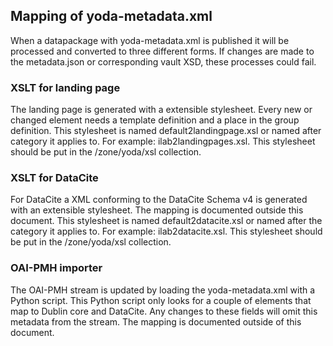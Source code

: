 ## Mapping of yoda-metadata.xml

When a datapackage with yoda-metadata.xml is published it will be processed and converted to three different forms.
If changes are made to the metadata.json or corresponding vault XSD, these processes could fail.

### XSLT for landing page
The landing page is generated with a extensible stylesheet.
Every new or changed element needs a template definition and a place in the group definition.
This stylesheet is named default2landingpage.xsl or named after category it applies to.
For example: ilab2landingpages.xsl.
This stylesheet should be put in the /zone/yoda/xsl collection.

### XSLT for DataCite
For DataCite a XML conforming to the DataCite Schema v4 is generated with an extensible stylesheet.
The mapping is documented outside this document.
This stylesheet is named default2datacite.xsl or named after the category it applies to.
For example: ilab2datacite.xsl.
This stylesheet should be put in the /zone/yoda/xsl collection.

### OAI-PMH importer
The OAI-PMH stream is updated by loading the yoda-metadata.xml with a Python script.
This Python script only looks for a couple of elements that map to Dublin core and DataCite.
Any changes to these fields will omit this metadata from the stream.
The mapping is documented outside of this document.

